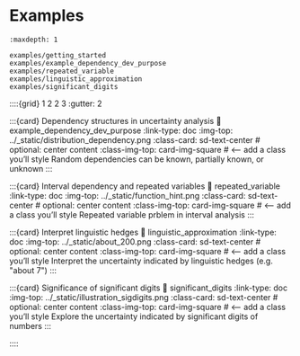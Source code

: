 # Examples

<!-- Register the notebooks with Sphinx -->
```{toctree}
:maxdepth: 1

examples/getting_started
examples/example_dependency_dev_purpose
examples/repeated_variable
examples/linguistic_approximation
examples/significant_digits
```

<!-- Show a grid of nice cards that link to each notebook -->
::::{grid} 1 2 2 3
:gutter: 2

<!-- :::{card} Getting started
:link: getting_started
:link-type: doc
:img-top: ../_static/illustration_get_started.png
:class-card: sd-text-center        # optional: center content
:class-img-top: card-img-square    # <-- add a class you’ll style
Getting started with `pyuncertainnumber`
::: -->

:::{card} Dependency structures in uncertainty analysis
:link: example_dependency_dev_purpose
:link-type: doc
:img-top: ../_static/distribution_dependency.png
:class-card: sd-text-center        # optional: center content
:class-img-top: card-img-square    # <-- add a class you’ll style
Random dependencies can be known, partially known, or unknown
:::

:::{card} Interval dependency and repeated variables
:link: repeated_variable
:link-type: doc
:img-top: ../_static/function_hint.png
:class-card: sd-text-center        # optional: center content
:class-img-top: card-img-square    # <-- add a class you’ll style
Repeated variable prblem in interval analysis
:::

:::{card} Interpret linguistic hedges
:link: linguistic_approximation
:link-type: doc
:img-top: ../_static/about_200.png
:class-card: sd-text-center        # optional: center content
:class-img-top: card-img-square    # <-- add a class you’ll style
Interpret the uncertainty indicated by linguistic hedges (e.g. "about 7")
:::

:::{card} Significance of significant digits
:link: significant_digits
:link-type: doc
:img-top: ../_static/illustration_sigdigits.png
:class-card: sd-text-center        # optional: center content
:class-img-top: card-img-square    # <-- add a class you’ll style
Explore the uncertainty indicated by significant digits of numbers
:::

::::